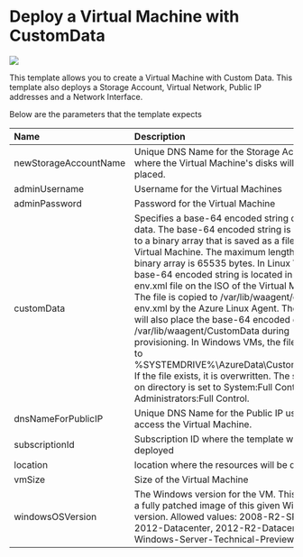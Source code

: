 # Deploy a Virtual Machine with CustomData

<a href="https://azuredeploy.net/" target="_blank">
    <img src="http://azuredeploy.net/deploybutton.png"/>
</a>

This template allows you to create a Virtual Machine with Custom Data. This template also deploys a Storage Account, Virtual Network, Public IP addresses and a Network Interface.

Below are the parameters that the template expects

| Name   | Description    |
|:--- |:---|
| newStorageAccountName  | Unique DNS Name for the Storage Account where the Virtual Machine's disks will be placed. |
| adminUsername  | Username for the Virtual Machines  |
| adminPassword  | Password for the Virtual Machine  |
| customData  | Specifies a base-64 encoded string of custom data. The base-64 encoded string is decoded to a binary array that is saved as a file on the Virtual Machine. The maximum length of the binary array is 65535 bytes. In Linux VMs, The base-64 encoded string is located in the ovf-env.xml file on the ISO of the Virtual Machine. The file is copied to /var/lib/waagent/ovf-env.xml by the Azure Linux Agent. The agent will also place the base-64 encoded data in /var/lib/waagent/CustomData during provisioning. In Windows VMs, the file is saved to %SYSTEMDRIVE%\AzureData\CustomData.bin. If the file exists, it is overwritten. The security on directory is set to System:Full Control and Administrators:Full Control. |
| dnsNameForPublicIP  | Unique DNS Name for the Public IP used to access the Virtual Machine. |
| subscriptionId  | Subscription ID where the template will be deployed |
| location | location where the resources will be deployed |
| vmSize | Size of the Virtual Machine |
| windowsOSVersion | The Windows version for the VM. This will pick a fully patched image of this given Windows version. Allowed values: 2008-R2-SP1, 2012-Datacenter, 2012-R2-Datacenter, Windows-Server-Technical-Preview.|


